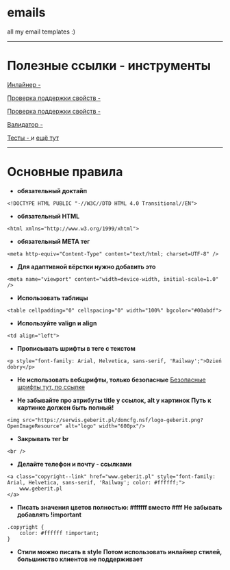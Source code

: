 # emails
all my email templates :)

***

# Полезные ссылки - инструменты

[Инлайнер - ](https://www.campaignmonitor.com/resources/tools/css-inliner/)

[Проверка поддержки свойств - ](https://www.caniemail.com/)

[Проверка поддержки свойств - ](https://caniuse.email/)

[Валидатор - ](https://validator.w3.org/)

[Тесты - ](https://putsmail.com/) и [ещё тут](www.emailonacid.com)


***

# Основные правила

* **обязательный доктайп**
```
<!DOCTYPE HTML PUBLIC "-//W3C//DTD HTML 4.0 Transitional//EN">
```

* **обязательный HTML**
```
<html xmlns="http://www.w3.org/1999/xhtml">
```

* **обязательный META тег**
```
<meta http-equiv="Content-Type" content="text/html; charset=UTF-8" />
```

* **Для адаптивной вёрстки нужно добавить это**
```
<meta name="viewport" content="width=device-width, initial-scale=1.0" />
```

* **Использовать таблицы**
```
<table cellpadding="0" cellspacing="0" width="100%" bgcolor="#00abdf"> 
```

* **Используйте valign и align**
```
<td align="left">
```

* **Прописывать шрифты в теге с текстом**
```
<p style="font-family: Arial, Helvetica, sans-serif, 'Railway';">Dzień dobry</p>
```

* **Не использовать вебшрифты, только безопасные**
[Безопасные шрифты тут, по ссылке](https://websitesetup.org/web-safe-fonts-html-css/)

* **Не забывайте про атрибуты title у ссылок, alt у картинок**
**Путь к картинке должен быть полный!**
```
<img src="https://serwis.geberit.pl/domcfg.nsf/logo-geberit.png?OpenImageResource" alt="logo" width="600px"/>
```

* **Закрывать тег br**
```
<br />
```

* **Делайте телефон и почту - ссылками**
```
<a class="copyright--link" href="www.geberit.pl" style="font-family: Arial, Helvetica, sans-serif, 'Railway'; color: #ffffff;">
    www.geberit.pl
</a>
```

* **Писать значения цветов полностью: #ffffff вместо #fff**
**Не забывать добавлять !important**
```
.copyright {
    color: #ffffff !important;
}
```

* **Стили можно писать в style**
**Потом использовать инлайнер стилей, большинство клиентов не поддерживает <style>**
*Ниже приведён пример со стандартными стилями которые лучше использовать в каждом письме.*
*Так называемые обнуляющие стили*
```
    <style type="text/css">
        body {
            width: 100% !important;
            -webkit-text-size-adjust: 100%;
            -ms-text-size-adjust: 100%;
            margin: 0;
            padding: 0;
            line-height: 100%;
        }
        table {
			border-collapse: collapse;
			mso-table-lspace: 0pt;
			mso-table-rspace: 0pt;
		}
        table td {
			border-collapse: collapse;
		}
    </style>
```

* **Медиа можно писать в теге style, потом их инлайнить через инлайнер**
```
    @media (max-width: 700px) {
      .table-600 {
        width: 500px !important;
      }

      .table-500-inner {
        width: 400px !important;
      }
    }
```

* **Стили для изображений**
```
    img {
        outline: none;
        text-decoration: none;
        border:none;
        -ms-interpolation-mode: bicubic;
        max-width: 100%!important;
        margin: 0;
        padding: 0;
        display: block;
    }
```

**Не использовать background-image, ибо outlook не поддерживает (9% поддержка outlook)**

**Важно писать стили полностью (не padding: 5px 5px, а padding-top: 5px; padding-left: 5px и так далее)**
```
.table-info {
    padding-top: 40px;
    padding-left: 20px;
    padding-right: 20px;
    padding-bottom: 50px;
    border-radius: 10px;
}
```

**Предупредить, что outlook изначально не загружает никакие фотографии, лишь по клику внутри письма**
**Соблюдать порог 102кб (не считая картинок) у кода письма, ибо gmail сожмет письмо**
